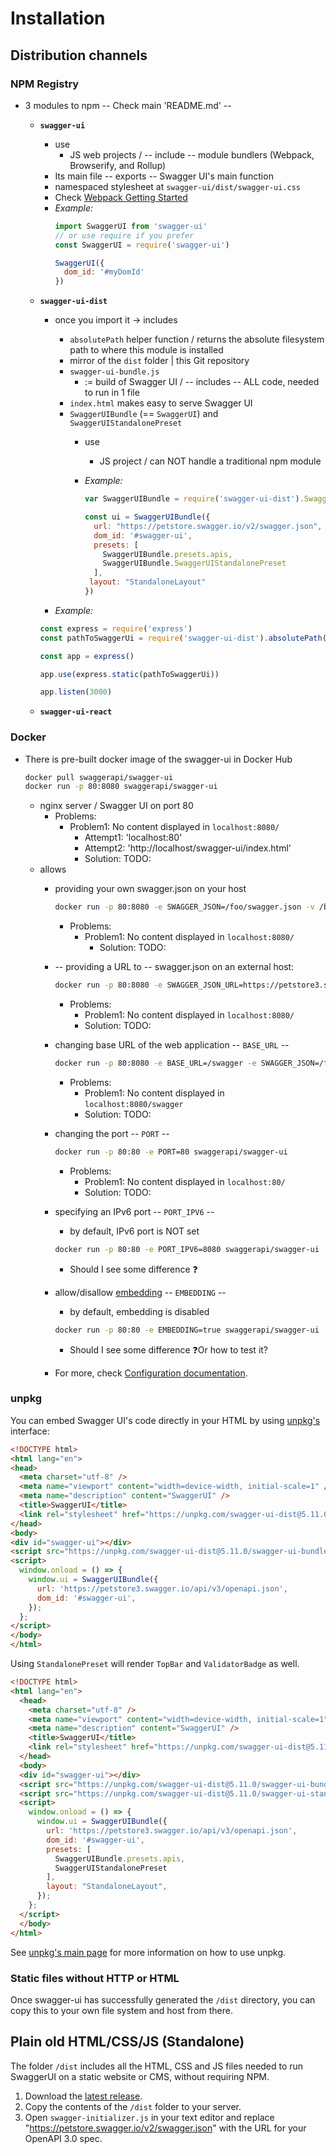 # Installation

## Distribution channels

### NPM Registry
* 3 modules to npm -- Check main 'README.md' --
  * **`swagger-ui`**
    * use
      * JS web projects / -- include -- module bundlers (Webpack, Browserify, and Rollup)
    * Its main file -- exports -- Swagger UI's main function
    * namespaced stylesheet at `swagger-ui/dist/swagger-ui.css`
    * Check [Webpack Getting Started](../samples/webpack-getting-started)
    * _Example:_
      ```javascript
      import SwaggerUI from 'swagger-ui'
      // or use require if you prefer
      const SwaggerUI = require('swagger-ui')
      
      SwaggerUI({
        dom_id: '#myDomId'
      })
      ```    
  * **`swagger-ui-dist`**
    * once you import it -> includes 
      * `absolutePath` helper function / returns the absolute filesystem path to where this module is installed
      * mirror of the `dist` folder | this Git repository
      * `swagger-ui-bundle.js`
        * := build of Swagger UI / -- includes -- ALL code, needed to run in 1 file
      * `index.html` makes easy to serve Swagger UI 
      * `SwaggerUIBundle` (== `SwaggerUI`) and `SwaggerUIStandalonePreset`
        * use
          * JS project / can NOT handle a traditional npm module
        * _Example:_

          ```js
          var SwaggerUIBundle = require('swagger-ui-dist').SwaggerUIBundle
    
          const ui = SwaggerUIBundle({
            url: "https://petstore.swagger.io/v2/swagger.json",
            dom_id: '#swagger-ui',
            presets: [
              SwaggerUIBundle.presets.apis,
              SwaggerUIBundle.SwaggerUIStandalonePreset
            ],
           layout: "StandaloneLayout"
          })
          ```

    * _Example:_

    ```javascript
    const express = require('express')
    const pathToSwaggerUi = require('swagger-ui-dist').absolutePath()
    
    const app = express()
    
    app.use(express.static(pathToSwaggerUi))
    
    app.listen(3000)
    ```

  * **`swagger-ui-react`**

### Docker
* There is pre-built docker image of the swagger-ui in Docker Hub

  ```sh
  docker pull swaggerapi/swagger-ui
  docker run -p 80:8080 swaggerapi/swagger-ui
  ```

  * nginx server / Swagger UI on port 80
    * Problems:
      * Problem1: No content displayed in `localhost:8080/`
        * Attempt1: 'localhost:80'
        * Attempt2: 'http://localhost/swagger-ui/index.html'
        * Solution: TODO:
  * allows
    * providing your own swagger.json on your host
      ```sh
      docker run -p 80:8080 -e SWAGGER_JSON=/foo/swagger.json -v /bar:/foo swaggerapi/swagger-ui
      ```
      * Problems:
        * Problem1: No content displayed in `localhost:8080/`
          * Solution: TODO:
    * -- providing a URL to -- swagger.json on an external host:
      ```sh
      docker run -p 80:8080 -e SWAGGER_JSON_URL=https://petstore3.swagger.io/api/v3/openapi.json swaggerapi/swagger-ui
      ```
      * Problems:
        * Problem1: No content displayed in `localhost:8080/`
        * Solution: TODO:
    * changing base URL of the web application -- `BASE_URL` --

      ```sh
      docker run -p 80:8080 -e BASE_URL=/swagger -e SWAGGER_JSON=/foo/swagger.json -v /bar:/foo swaggerapi/swagger-ui
      ```
      * Problems:
        * Problem1: No content displayed in `localhost:8080/swagger` 
        * Solution: TODO:
    * changing the port -- `PORT` --

      ```sh
      docker run -p 80:80 -e PORT=80 swaggerapi/swagger-ui
      ```

      * Problems:
        * Problem1: No content displayed in `localhost:80/`
        * Solution: TODO:
    * specifying an IPv6 port -- `PORT_IPV6` --
      * by default, IPv6 port is NOT set

      ```sh
      docker run -p 80:80 -e PORT_IPV6=8080 swaggerapi/swagger-ui
      ```
       
      * Should I see some difference ❓
    * allow/disallow [embedding](https://developer.mozilla.org/en-US/docs/Web/HTTP/Headers/X-Frame-Options) -- `EMBEDDING` --
      * by default, embedding is disabled

      ```sh
      docker run -p 80:80 -e EMBEDDING=true swaggerapi/swagger-ui
      ```
      * Should I see some difference ❓Or how to test it?
    * For more, check [Configuration documentation](configuration.md#docker).

### unpkg

You can embed Swagger UI's code directly in your HTML by using [unpkg's](https://unpkg.com/) interface:

```html
<!DOCTYPE html>
<html lang="en">
<head>
  <meta charset="utf-8" />
  <meta name="viewport" content="width=device-width, initial-scale=1" />
  <meta name="description" content="SwaggerUI" />
  <title>SwaggerUI</title>
  <link rel="stylesheet" href="https://unpkg.com/swagger-ui-dist@5.11.0/swagger-ui.css" />
</head>
<body>
<div id="swagger-ui"></div>
<script src="https://unpkg.com/swagger-ui-dist@5.11.0/swagger-ui-bundle.js" crossorigin></script>
<script>
  window.onload = () => {
    window.ui = SwaggerUIBundle({
      url: 'https://petstore3.swagger.io/api/v3/openapi.json',
      dom_id: '#swagger-ui',
    });
  };
</script>
</body>
</html>
```

Using `StandalonePreset` will render `TopBar` and `ValidatorBadge` as well.

```html
<!DOCTYPE html>
<html lang="en">
  <head>
    <meta charset="utf-8" />
    <meta name="viewport" content="width=device-width, initial-scale=1" />
    <meta name="description" content="SwaggerUI" />
    <title>SwaggerUI</title>
    <link rel="stylesheet" href="https://unpkg.com/swagger-ui-dist@5.11.0/swagger-ui.css" />
  </head>
  <body>
  <div id="swagger-ui"></div>
  <script src="https://unpkg.com/swagger-ui-dist@5.11.0/swagger-ui-bundle.js" crossorigin></script>
  <script src="https://unpkg.com/swagger-ui-dist@5.11.0/swagger-ui-standalone-preset.js" crossorigin></script>
  <script>
    window.onload = () => {
      window.ui = SwaggerUIBundle({
        url: 'https://petstore3.swagger.io/api/v3/openapi.json',
        dom_id: '#swagger-ui',
        presets: [
          SwaggerUIBundle.presets.apis,
          SwaggerUIStandalonePreset
        ],
        layout: "StandaloneLayout",
      });
    };
  </script>
  </body>
</html>
```

See [unpkg's main page](https://unpkg.com/) for more information on how to use unpkg.

### Static files without HTTP or HTML

Once swagger-ui has successfully generated the `/dist` directory, you can copy this to your own file system and host from there.

## Plain old HTML/CSS/JS (Standalone)

The folder `/dist` includes all the HTML, CSS and JS files needed to run SwaggerUI on a static website or CMS, without requiring NPM.

1. Download the [latest release](https://github.com/swagger-api/swagger-ui/releases/latest).
1. Copy the contents of the `/dist` folder to your server.
1. Open `swagger-initializer.js` in your text editor and replace "https://petstore.swagger.io/v2/swagger.json" with the URL for your OpenAPI 3.0 spec.



